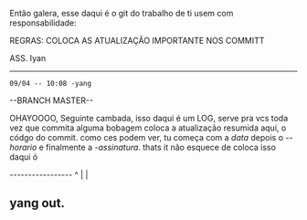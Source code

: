 Então galera, esse daqui é o git do trabalho de ti usem com responsabilidade:

REGRAS: COLOCA AS ATUALIZAÇÃO IMPORTANTE NOS COMMITT

ASS. Iyan

-----------------------------------------------------

    09/04 -- 10:08 -yang

--BRANCH MASTER--

OHAYOOOO, 
Seguinte cambada, isso daqui é um LOG, serve pra vcs toda vez que commita alguma bobagem coloca a atualização resumida aqui, o códgo do commit. como ces podem ver, tu começa com a *data* depois o *--horario* e finalmente a *-assinatura*. thats it
não esquece de coloca isso daqui ó

*-----------------*
^
|
|

yang out.
----------------------------------------------------
